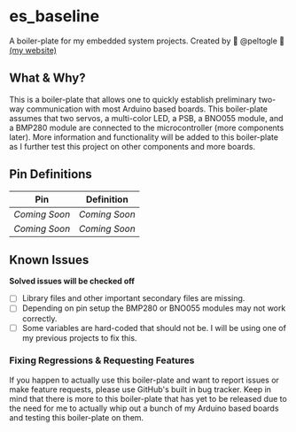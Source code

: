 # es_baseline
A boiler-plate for my embedded system projects. Created by 🐏 @peltogle 🐏 [(my website)](http://peltogle.com)

## What & Why?
This is a boiler-plate that allows one to quickly establish preliminary two-way communication with most Arduino based boards. This boiler-plate assumes that two servos, a multi-color LED, a PSB, a BNO055 module, and a BMP280 module are connected to the microcontroller (more components later). More information and functionality will be added to this boiler-plate as I further test this project on other components and more boards.

## Pin Definitions
Pin | Definition
------------ | -------------
*Coming Soon* | *Coming Soon*
*Coming Soon* | *Coming Soon*

## Known Issues
**Solved issues will be checked off**
- [ ] Library files and other important secondary files are missing.
- [ ] Depending on pin setup the BMP280 or BNO055 modules may not work correctly.
- [ ] Some variables are hard-coded that should not be. I will be using one of my previous projects to fix this.

### Fixing Regressions & Requesting Features
If you happen to actually use this boiler-plate and want to report issues or make feature requests, please use GitHub's built in bug tracker. Keep in mind that there is more to this boiler-plate that has yet to be released due to the need for me to actually whip out a bunch of my Arduino based boards and testing this boiler-plate on them.
